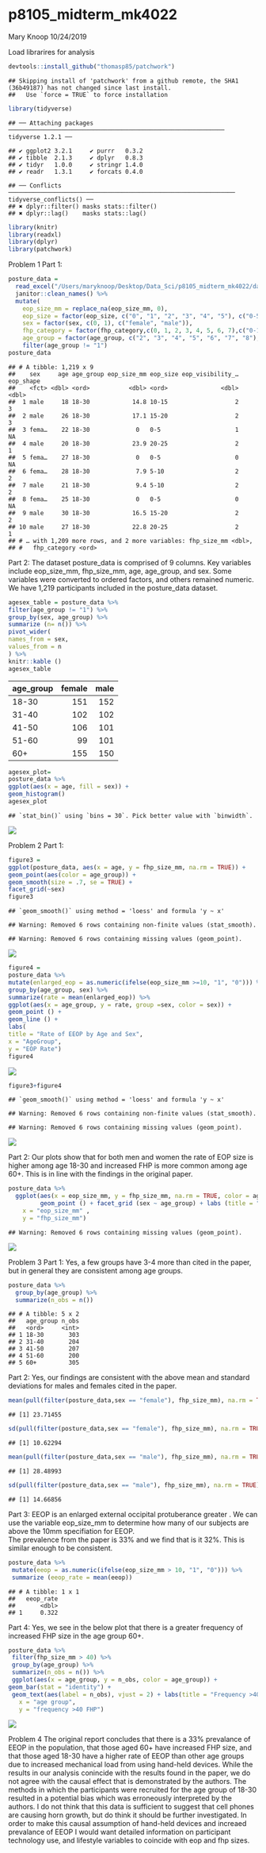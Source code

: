 p8105\_midterm\_mk4022
================
Mary Knoop
10/24/2019

Load librarires for
    analysis

``` r
devtools::install_github("thomasp85/patchwork")
```

    ## Skipping install of 'patchwork' from a github remote, the SHA1 (36b49187) has not changed since last install.
    ##   Use `force = TRUE` to force installation

``` r
library(tidyverse)
```

    ## ── Attaching packages ───────────────────────────────────────────────────────────── tidyverse 1.2.1 ──

    ## ✔ ggplot2 3.2.1     ✔ purrr   0.3.2
    ## ✔ tibble  2.1.3     ✔ dplyr   0.8.3
    ## ✔ tidyr   1.0.0     ✔ stringr 1.4.0
    ## ✔ readr   1.3.1     ✔ forcats 0.4.0

    ## ── Conflicts ──────────────────────────────────────────────────────────────── tidyverse_conflicts() ──
    ## ✖ dplyr::filter() masks stats::filter()
    ## ✖ dplyr::lag()    masks stats::lag()

``` r
library(knitr)
library(readxl)
library(dplyr)
library(patchwork)
```

Problem 1 Part 1:

``` r
posture_data = 
  read_excel("/Users/maryknoop/Desktop/Data_Sci/p8105_midterm_mk4022/data/p8105_mtp_data.xlsx", skip = 8) %>%
  janitor::clean_names() %>%
  mutate(
    eop_size_mm = replace_na(eop_size_mm, 0),
    eop_size = factor(eop_size, c("0", "1", "2", "3", "4", "5"), c("0-5", "5-10", "10-15", "15-20", "20-25", "25+"), ordered = TRUE), 
    sex = factor(sex, c(0, 1), c("female", "male")),
    fhp_category = factor(fhp_category,c(0, 1, 2, 3, 4, 5, 6, 7),c("0-10", "10-20", "20-30", "30-40", "40-50", "50-60", "60-70", "70-80"), ordered = TRUE),
    age_group = factor(age_group, c("2", "3", "4", "5", "6", "7", "8"), c("18-30", "31-40", "41-50", "51-60", "60+", "60+", "60+"), ordered = TRUE)) %>%
    filter(age_group != "1")
posture_data
```

    ## # A tibble: 1,219 x 9
    ##    sex     age age_group eop_size_mm eop_size eop_visibility_… eop_shape
    ##    <fct> <dbl> <ord>           <dbl> <ord>               <dbl>     <dbl>
    ##  1 male     18 18-30            14.8 10-15                   2         3
    ##  2 male     26 18-30            17.1 15-20                   2         3
    ##  3 fema…    22 18-30             0   0-5                     1        NA
    ##  4 male     20 18-30            23.9 20-25                   2         1
    ##  5 fema…    27 18-30             0   0-5                     0        NA
    ##  6 fema…    28 18-30             7.9 5-10                    2         2
    ##  7 male     21 18-30             9.4 5-10                    2         2
    ##  8 fema…    25 18-30             0   0-5                     0        NA
    ##  9 male     30 18-30            16.5 15-20                   2         2
    ## 10 male     27 18-30            22.8 20-25                   2         1
    ## # … with 1,209 more rows, and 2 more variables: fhp_size_mm <dbl>,
    ## #   fhp_category <ord>

Part 2: The dataset posture\_data is comprised of 9 columns. Key
variables include eop\_size\_mm, fhp\_size\_mm, age, age\_group, and
sex. Some variables were converted to ordered factors, and others
remained numeric. We have 1,219 participants included in the
posture\_data dataset.

``` r
agesex_table = posture_data %>%
filter(age_group != "1") %>%
group_by(sex, age_group) %>%
summarize (n= n()) %>%
pivot_wider(
names_from = sex, 
values_from = n
) %>%
knitr::kable ()
agesex_table
```

| age\_group | female | male |
| :--------- | -----: | ---: |
| 18-30      |    151 |  152 |
| 31-40      |    102 |  102 |
| 41-50      |    106 |  101 |
| 51-60      |     99 |  101 |
| 60+        |    155 |  150 |

``` r
agesex_plot=
posture_data %>% 
ggplot(aes(x = age, fill = sex)) +
geom_histogram()
agesex_plot
```

    ## `stat_bin()` using `bins = 30`. Pick better value with `binwidth`.

![](p8105_midterm_mk4022_files/figure-gfm/unnamed-chunk-3-1.png)<!-- -->

Problem 2 Part 1:

``` r
figure3 = 
ggplot(posture_data, aes(x = age, y = fhp_size_mm, na.rm = TRUE)) +
geom_point(aes(color = age_group)) + 
geom_smooth(size = .7, se = TRUE) + 
facet_grid(~sex)
figure3
```

    ## `geom_smooth()` using method = 'loess' and formula 'y ~ x'

    ## Warning: Removed 6 rows containing non-finite values (stat_smooth).

    ## Warning: Removed 6 rows containing missing values (geom_point).

![](p8105_midterm_mk4022_files/figure-gfm/unnamed-chunk-4-1.png)<!-- -->

``` r
figure4 = 
posture_data %>% 
mutate(enlarged_eop = as.numeric(ifelse(eop_size_mm >=10, "1", "0"))) %>% 
group_by(age_group, sex) %>% 
summarize(rate = mean(enlarged_eop)) %>% 
ggplot(aes(x = age_group, y = rate, group =sex, color = sex)) +
geom_point () +
geom_line () +
labs(
title = "Rate of EEOP by Age and Sex",
x = "AgeGroup",
y = "EOP Rate")
figure4
```

![](p8105_midterm_mk4022_files/figure-gfm/unnamed-chunk-4-2.png)<!-- -->

``` r
figure3+figure4
```

    ## `geom_smooth()` using method = 'loess' and formula 'y ~ x'

    ## Warning: Removed 6 rows containing non-finite values (stat_smooth).
    
    ## Warning: Removed 6 rows containing missing values (geom_point).

![](p8105_midterm_mk4022_files/figure-gfm/unnamed-chunk-4-3.png)<!-- -->

Part 2: Our plots show that for both men and women the rate of EOP size
is higher among age 18-30 and increased FHP is more common among age
60+. This is in line with the findings in the original paper.

``` r
posture_data %>%
  ggplot(aes(x = eop_size_mm, y = fhp_size_mm, na.rm = TRUE, color = age_group)) +
         geom_point () + facet_grid (sex ~ age_group) + labs (title = "2x5 Panel" , 
    x = "eop_size_mm" , 
    y = "fhp_size_mm")
```

    ## Warning: Removed 6 rows containing missing values (geom_point).

![](p8105_midterm_mk4022_files/figure-gfm/unnamed-chunk-5-1.png)<!-- -->

Problem 3 Part 1: Yes, a few groups have 3-4 more than cited in the
paper, but in general they are consistent among age groups.

``` r
posture_data %>%
  group_by(age_group) %>%
  summarize(n_obs = n())
```

    ## # A tibble: 5 x 2
    ##   age_group n_obs
    ##   <ord>     <int>
    ## 1 18-30       303
    ## 2 31-40       204
    ## 3 41-50       207
    ## 4 51-60       200
    ## 5 60+         305

Part 2: Yes, our findings are consistent with the above mean and
standard deviations for males and females cited in the
paper.

``` r
mean(pull(filter(posture_data,sex == "female"), fhp_size_mm), na.rm = TRUE)
```

    ## [1] 23.71455

``` r
sd(pull(filter(posture_data,sex == "female"), fhp_size_mm), na.rm = TRUE)
```

    ## [1] 10.62294

``` r
mean(pull(filter(posture_data,sex == "male"), fhp_size_mm), na.rm = TRUE)
```

    ## [1] 28.48993

``` r
sd(pull(filter(posture_data,sex == "male"), fhp_size_mm), na.rm = TRUE)
```

    ## [1] 14.66856

Part 3: EEOP is an enlarged external occipital protuberance greater . We
can use the variable eop\_size\_mm to determine how many of our subjects
are above the 10mm specifiation for EEOP.  
The prevalence from the paper is 33% and we find that is it 32%. This is
similar enough to be consistent.

``` r
posture_data %>%
 mutate(eeop = as.numeric(ifelse(eop_size_mm > 10, "1", "0"))) %>%
 summarize (eeop_rate = mean(eeop))
```

    ## # A tibble: 1 x 1
    ##   eeop_rate
    ##       <dbl>
    ## 1     0.322

Part 4: Yes, we see in the below plot that there is a greater frequency
of increased FHP size in the age group 60+.

``` r
posture_data %>%
 filter(fhp_size_mm > 40) %>%
 group_by(age_group) %>%
 summarize(n_obs = n()) %>%
 ggplot(aes(x = age_group, y = n_obs, color = age_group)) +
geom_bar(stat = "identity") +
 geom_text(aes(label = n_obs), vjust = 2) + labs(title = "Frequency >40 FHP",
   x = "age group",
   y = "frequency >40 FHP")
```

![](p8105_midterm_mk4022_files/figure-gfm/unnamed-chunk-9-1.png)<!-- -->

Problem 4 The original report concludes that there is a 33% prevalance
of EEOP in the population, that those aged 60+ have increased FHP size,
and that those aged 18-30 have a higher rate of EEOP than other age
groups due to increased mechanical load from using hand-held devices.
While the results in our analysis conincide with the results found in
the paper, we do not agree with the causal effect that is demonstrated
by the authors. The methods in which the participants were recruited for
the age group of 18-30 resulted in a potential bias which was
erroneously interpreted by the authors. I do not think that this data is
sufficient to suggest that cell phones are causing horn growth, but do
think it should be further investigated. In order to make this causal
assumption of hand-held devices and increaed prevalance of EEOP I would
want detailed information on participant technology use, and lifestyle
variables to coincide with eop and fhp sizes.
